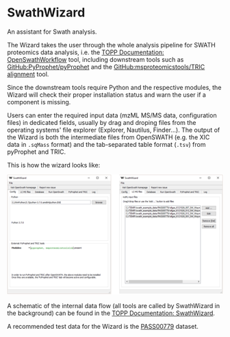 SwathWizard
==========

An assistant for Swath analysis.

The Wizard takes the user through the whole analysis pipeline for SWATH proteomics data analysis, i.e. the
[TOPP Documentation: OpenSwathWorkflow](https://abibuilder.informatik.uni-tuebingen.de/archive/openms/Documentation/nightly/html/UTILS_OpenSwathWorkflow.html) tool, including downstream tools such as [GitHub:PyProphet/pyProphet](https://github.com/PyProphet/pyprophet) and the [GitHub:msproteomicstools/TRIC alignment](https://github.com/msproteomicstools/msproteomicstools) tool.

Since the downstream tools require Python and the respective modules, the Wizard will check their proper installation
status and warn the user if a component is missing.

Users can enter the required input data (mzML MS/MS data, configuration files) in dedicated fields, usually by drag and
droping files from the operating systems' file explorer (Explorer, Nautilus, Finder...). The output of the Wizard is
both the intermediate files from OpenSWATH (e.g. the XIC data in `.sqMass` format) and the tab-separated table format
(`.tsv`) from pyProphet and TRIC.

This is how the wizard looks like:

![SwathWizard](../images/topp/SwathWizard.png)

A schematic of the internal data flow (all tools are called by SwathWizard in the background) can be found in the
[TOPP Documentation: SwathWizard](https://abibuilder.informatik.uni-tuebingen.de/archive/openms/Documentation/nightly/html/TOPP_SwathWizard.html).

A recommended test data for the Wizard is the [PASS00779](https://db.systemsbiology.net/sbeams/cgi/PeptideAtlas/PASS_View?identifier=PASS00779) dataset.
